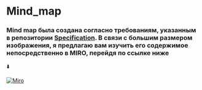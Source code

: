 # Mind_map
### Mind map была создана согласно требованиям, указанным в репозитории [Specification](https://github.com/ConstantineQA/Specification). В связи с большим размером изображения, я предлагаю вам изучить его содержимое непосредственно в MIRO, перейдя по ссылке ниже

⬇️

[![Miro](https://img.shields.io/badge/-Miro-FFD02F?style=for-the-badge&logo=miro&logoColor=060138)](https://miro.com/app/board/uXjVNPi8hBI=/?share_link_id=375307633465)